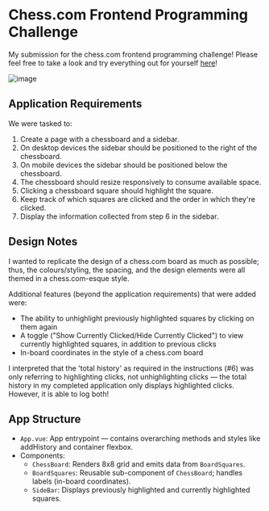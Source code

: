 # Chess.com Frontend Programming Challenge
My submission for the chess.com frontend programming challenge! Please feel free to take a look and try everything out for yourself [here](https://chesscomfrontend.vercel.app/)!

![image](https://github.com/pahu2353/chesscomfrontend/assets/50181097/df652ef9-4ef8-4c0f-8800-cd02c2487a91)


## Application Requirements
We were tasked to:
1. Create a page with a chessboard and a sidebar.
2. On desktop devices the sidebar should be positioned to the right of the chessboard.
3. On mobile devices the sidebar should be positioned below the chessboard.
4. The chessboard should resize responsively to consume available space.
5. Clicking a chessboard square should highlight the square.
6. Keep track of which squares are clicked and the order in which they're clicked.
7. Display the information collected from step 6 in the sidebar.

## Design Notes
I wanted to replicate the design of a chess.com board as much as possible; thus, the colours/styling, the spacing, and the design elements were all themed in a chess.com-esque style. 

Additional features (beyond the application requirements) that were added were:
- The ability to unhighlight previously highlighted squares by clicking on them again
- A toggle ("Show Currently Clicked/Hide Currently Clicked") to view currently highlighted squares, in addition to previous clicks
- In-board coordinates in the style of a chess.com board

I interpreted that the 'total history' as required in the instructions (#6) was only referring to highlighting clicks, not unhighlighting clicks — the total history in my completed application only displays highlighted clicks. However, it is able to log both!

## App Structure
- `App.vue`: App entrypoint — contains overarching methods and styles like addHistory and container flexbox.
- Components:
  - `ChessBoard`: Renders 8x8 grid and emits data from `BoardSquares`.
  - `BoardSquares`: Reusable sub-component of `ChessBoard`; handles labels (in-board coordinates).
  - `SideBar`: Displays previously highlighted and currently highlighted squares.
